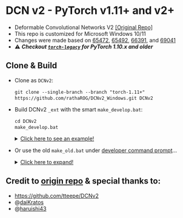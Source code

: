 # DCN v2 - PyTorch v1.11+ and v2+

* Deformable Convolutional Networks V2 [[Original Repo]](https://github.com/CharlesShang/DCNv2)
* This repo is customized for Microsoft Windows 10/11
* Changes were made based on [65472](https://github.com/pytorch/pytorch/pull/65472), [65492](https://github.com/pytorch/pytorch/pull/65492), [66391](https://github.com/pytorch/pytorch/pull/66391), and [69041](https://github.com/pytorch/pytorch/pull/69041)
* ⚠️ ***Checkout [`torch-legacy`](https://github.com/rathaROG/DCNv2_Windows/tree/torch-legacy) for PyTorch 1.10.x and older***

## Clone & Build

* Clone as `DCNv2`: 
    ```
    git clone --single-branch --branch "torch-1.11+" https://github.com/rathaROG/DCNv2_Windows.git DCNv2
    ```

* Build DCNv2 `_ext` with the smart `make_develop.bat`:
    ```
    cd DCNv2
    make_develop.bat
    ```
    <details><summary><ins>Click here to see an example!</ins></summary>

    <img src="https://raw.githubusercontent.com/rathaROG/screenshot/master/DCNv2_Windows/new_finish.png"/>
    <img src="https://raw.githubusercontent.com/rathaROG/screenshot/master/DCNv2_Windows/new_start.png"/>

    </details>

* Or use the old `make_old.bat` under [developer command prompt](https://learn.microsoft.com/en-us/cpp/build/building-on-the-command-line?view=msvc-160#developer_command_prompt_shortcuts)...

    <details><summary><ins>Click here to expand!</ins></summary>

    If you don't want to use [developer command prompt](https://learn.microsoft.com/en-us/cpp/build/building-on-the-command-line?view=msvc-160#developer_command_prompt_shortcuts), simply set `cl.exe` path in your system path variable; for example, MS VS2019 Enterprise:
    ```
    C:\Program Files (x86)\Microsoft Visual Studio\2019\Enterprise\VC\Tools\MSVC\14.xx.xxxxx\bin\Hostx64\x64\
    ```
    Build DCNv2 `_ext`:
    ```
    cd DCNv2
    make_old.bat
    ```
    </details>

## Credit to [origin repo](https://github.com/CharlesShang/DCNv2) & special thanks to:

- https://github.com/tteepe/DCNv2
- @[daiKratos](https://github.com/daiKratos)
- @[haruishi43](https://github.com/haruishi43)
